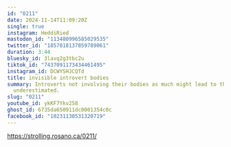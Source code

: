 ```yaml
---
id: "0211"
date: 2024-11-14T11:09:20Z
single: true
instagram: HeddiRied
mastodon_id: "113480996585029535"
twitter_id: "1857018137859789061"
duration: 3:44
bluesky_id: 3lavq2g3tbc2u
tiktok_id: "7437091173434461495"
instagram_id: DCWYSHJCQTd
title: invisible introvert bodies
summary: Introverts not involving their bodies as much might lead to them being
  underestimated.
slug: "0211"
youtube_id: ykKF7Ykv258
ghost_id: 6735da650911dc0001354c0c
facebook_id: "10231130531320719"
---
```

https://strolling.rosano.ca/0211/
